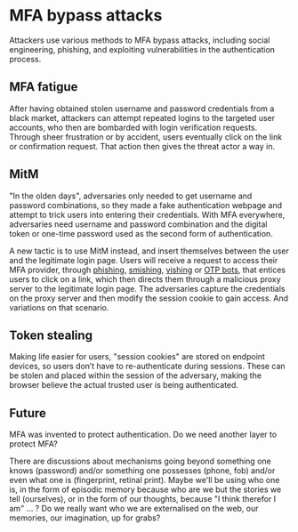# MFA bypass attacks

Attackers use various methods to MFA bypass attacks, including social engineering, phishing, and exploiting vulnerabilities in the authentication process.

## MFA fatigue

After having obtained stolen username and password credentials from a black market, attackers can attempt repeated logins to the targeted user accounts, who then are bombarded with login verification requests. Through sheer frustration or by accident, users eventually click on the link or confirmation request. That action then gives the threat actor a way in.

## MitM

"In the olden days", adversaries only needed to get username and password combinations, so they made a fake authentication webpage and attempt to trick users into entering their credentials. With MFA everywhere, adversaries need username and password combination and the digital token or one-time password used as the second form of authentication.

A new tactic is to use MitM instead, and insert themselves between the user and the legitimate login page. Users will receive a  request to access their MFA provider, through [phishing](phishing.md), [smishing](../mobile/smishing.md), [vishing](../mobile/vishing.md) or [OTP bots](../mobile/otp-bots.md), that entices users to click on a link, which then directs them through a malicious proxy server to the legitimate login page. The adversaries capture the credentials on the proxy server and then modify the session cookie to gain access. And variations on that scenario.

## Token stealing

Making life easier for users, "session cookies" are stored on endpoint devices, so users don’t have to re-authenticate during sessions. These can be stolen and placed within the session of the adversary, making the browser believe the actual trusted user is being authenticated.

## Future

MFA was invented to protect authentication. Do we need another layer to protect MFA? 

There are discussions about mechanisms going beyond something one knows (password) and/or something one possesses (phone, fob) and/or even what one is (fingerprint, retinal print). Maybe we'll be using who one is, in the form of episodic memory because who are we but the stories we tell (ourselves), or in the form of our thoughts, because "I think therefor I am" ... ? Do we really want who we are externalised on the web, our memories, our imagination, up for grabs?
